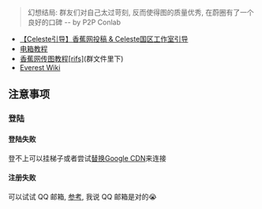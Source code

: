 > 幻想结局: 群友们对自己太过苛刻, 反而使得图的质量优秀, 在蔚圈有了一个良好的口碑 -- by P2P Conlab

* <a href="https://www.bilibili.com/video/BV1NFpoeSEKt" target="_blank">【Celeste引导】香蕉网投稿 & Celeste国区工作室引导</a>
* <a href="https://www.bilibili.com/video/BV1sK411o79u" target="_blank">电箱教程</a>
* [香蕉网传图教程[rifs]]()(群文件里下)
* <a href="https://github.com/EverestAPI/Resources/wiki/Uploading-Mods" target="_blank">Everest Wiki</a>

## 注意事项

### 登陆

#### 登陆失败
登不上可以挂梯子或者尝试<a href="https://www.bilibili.com/opus/959792914272092167" target="_blank">替换Google CDN</a>来连接

#### 注册失败

可以试试 QQ 邮箱, <a href="https://tieba.baidu.com/p/8879322824" target="_blank">参考</a>, 我说 QQ 邮箱是对的😭
